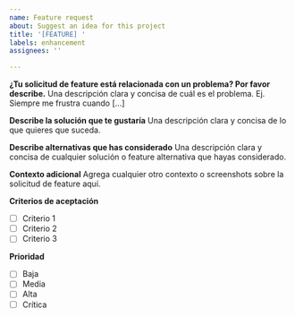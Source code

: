```yaml
---
name: Feature request
about: Suggest an idea for this project
title: '[FEATURE] '
labels: enhancement
assignees: ''

---
```


**¿Tu solicitud de feature está relacionada con un problema? Por favor describe.**
Una descripción clara y concisa de cuál es el problema. Ej. Siempre me frustra cuando [...]

**Describe la solución que te gustaría**
Una descripción clara y concisa de lo que quieres que suceda.

**Describe alternativas que has considerado**
Una descripción clara y concisa de cualquier solución o feature alternativa que hayas considerado.

**Contexto adicional**
Agrega cualquier otro contexto o screenshots sobre la solicitud de feature aquí.

**Criterios de aceptación**
- [ ] Criterio 1
- [ ] Criterio 2
- [ ] Criterio 3

**Prioridad**
- [ ] Baja
- [ ] Media
- [ ] Alta
- [ ] Crítica
